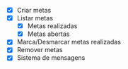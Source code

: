- [x] Criar metas
- [x] Listar metas
    - [x] Metas realizadas
    - [x] Metas abertas
- [x] Marca/Desmarcar metas realizadas
- [x] Remover metas
- [x] Sistema de mensagens